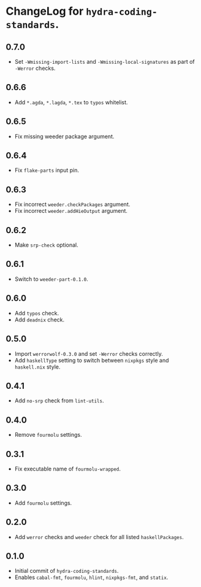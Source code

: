 # ChangeLog for `hydra-coding-standards`.

## 0.7.0

* Set `-Wmissing-import-lists` and `-Wmissing-local-signatures` as part of `-Werror` checks.

## 0.6.6

* Add `*.agda`, `*.lagda`, `*.tex` to `typos` whitelist.

## 0.6.5

* Fix missing weeder package argument.

## 0.6.4

* Fix `flake-parts` input pin.

## 0.6.3

* Fix incorrect `weeder.checkPackages` argument.
* Fix incorrect `weeder.addHieOutput` argument.

## 0.6.2

* Make `srp-check` optional.

## 0.6.1

* Switch to `weeder-part-0.1.0`.

## 0.6.0

* Add `typos` check.
* Add `deadnix` check.

## 0.5.0

* Import `werrorwolf-0.3.0` and set `-Werror` checks correctly.
* Add `haskellType` setting to switch between `nixpkgs` style and `haskell.nix` style.

## 0.4.1

* Add `no-srp` check from `lint-utils`.

## 0.4.0

* Remove `fourmolu` settings.

## 0.3.1

* Fix executable name of `fourmolu-wrapped`.

## 0.3.0

* Add `fourmolu` settings.

## 0.2.0

* Add `werror` checks and `weeder` check for all listed `haskellPackages`.

## 0.1.0

* Initial commit of `hydra-coding-standards`.
* Enables `cabal-fmt`, `fourmolu`, `hlint`, `nixpkgs-fmt`, and `statix`.
